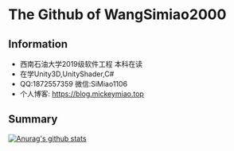 # The Github of WangSimiao2000

## Information

* 西南石油大学2019级软件工程 本科在读
* 在学Unity3D,UnityShader,C#
* QQ:1872557359 微信:SiMiao1106
* 个人博客: https://blog.mickeymiao.top

## Summary

[![Anurag's github stats](https://github-readme-stats.vercel.app/api?username=WangSimiao2000&show_icons=true&theme=dark)](https://github.com/anuraghazra/github-readme-stats)

